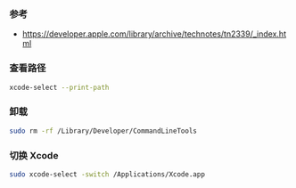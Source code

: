 ### 参考

- https://developer.apple.com/library/archive/technotes/tn2339/_index.html

### 查看路径

```bash
xcode-select --print-path
```

### 卸载

```bash
sudo rm -rf /Library/Developer/CommandLineTools
```

### 切换 Xcode

```bash
sudo xcode-select -switch /Applications/Xcode.app
```
